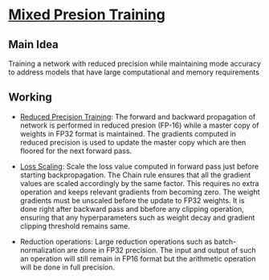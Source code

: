 # [Mixed Presion Training](https://arxiv.org/abs/1710.03740)

## Main Idea

Training a network with reduced precision while maintaining mode accuracy to address models that have large computational and memory requirements

## Working

- <ins>Reduced Precision Training</ins>: The forward and backward propagation of network is performed in reduced presion (FP-16) while a master copy of weights in FP32 format is maintained. The gradients computed in reduced precision is used to update the master copy which are then floored for the next forward pass.

- <ins>Loss Scaling</ins>: Scale the loss value computed in forward pass just before starting backpropagation. The Chain rule ensures that all the gradient values are scaled accordingly by the same factor. This requires no extra operation and keeps relevant gradients from becoming zero. The weight gradients must be unscaled before the update to FP32 weights. It is done right after backward pass and bbefore any clipping operation, ensuring that any hyperparameters such as weight decay and gradient clipping threshold remains same. 

- Reduction operations: Large reduction operations such as batch-normalization are done in FP32 precision. The input and output of such an operation will still remain in FP16 format but the arithmetic operation will be done in full precision. 